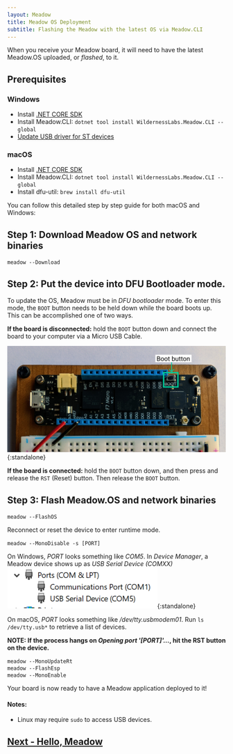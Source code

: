 ```yaml
---
layout: Meadow
title: Meadow OS Deployment
subtitle: Flashing the Meadow with the latest OS via Meadow.CLI
---
```


When you receive your Meadow board, it will need to have the latest Meadow.OS uploaded, or _flashed_, to it.

## Prerequisites

### Windows
* Install [.NET CORE SDK](https://dotnet.microsoft.com/download)
* Install Meadow.CLI: `dotnet tool install WildernessLabs.Meadow.CLI --global`
* [Update USB driver for ST devices](/Meadow/Getting_Started/Update_USB_Driver/)

### macOS
* Install [.NET CORE SDK](https://dotnet.microsoft.com/download)
* Install Meadow.CLI: `dotnet tool install WildernessLabs.Meadow.CLI --global`
* Install dfu-util: `brew install dfu-util`

You can follow this detailed step by step guide for both macOS and Windows: 

## Step 1: Download Meadow OS and network binaries

```
meadow --Download
```

## Step 2: Put the device into DFU Bootloader mode.

To update the OS, Meadow must be in _DFU bootloader_ mode. To enter this mode, the `BOOT` button needs to be held down while the board boots up. This can be accomplished one of two ways.

**If the board is disconnected:** hold the `BOOT` button down and connect the board to your computer via a Micro USB Cable.

![Primary USB port](./primary_usb.png){:standalone}

**If the board is connected:** hold the `BOOT` button down, and then press and release the `RST` (Reset) button. Then release the `BOOT` button. 

## Step 3: Flash Meadow.OS and network binaries

```
meadow --FlashOS
```
Reconnect or reset the device to enter runtime mode.

```
meadow --MonoDisable -s [PORT]
```
On Windows, *PORT* looks something like *COM5*. In *Device Manager*, a Meadow device shows up as *USB Serial Device (COMXX)*
![DeviceManagerPort](./ports.png){:standalone}

On macOS, *PORT* looks something like */dev/tty.usbmodem01*. Run `ls /dev/tty.usb*` to retrieve a list of devices.

**NOTE: If the process hangs on *Opening port '[PORT]'...*, hit the RST button on the device.**

```
meadow --MonoUpdateRt
meadow --FlashEsp
meadow --MonoEnable
```

Your board is now ready to have a Meadow application deployed to it!

#### Notes:

 * Linux may require `sudo` to access USB devices.

## [Next - Hello, Meadow](/Meadow/Getting_Started/Hello_World/)
